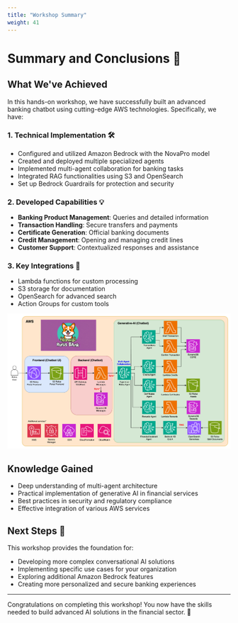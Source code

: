 ```yaml
---
title: "Workshop Summary"
weight: 41
---
```


# Summary and Conclusions 🎯

## What We've Achieved

In this hands-on workshop, we have successfully built an advanced banking chatbot using cutting-edge AWS technologies. Specifically, we have:

### 1. Technical Implementation 🛠

- Configured and utilized Amazon Bedrock with the NovaPro model
- Created and deployed multiple specialized agents
- Implemented multi-agent collaboration for banking tasks
- Integrated RAG functionalities using S3 and OpenSearch
- Set up Bedrock Guardrails for protection and security

### 2. Developed Capabilities 💡

- **Banking Product Management**: Queries and detailed information
- **Transaction Handling**: Secure transfers and payments
- **Certificate Generation**: Official banking documents
- **Credit Management**: Opening and managing credit lines
- **Customer Support**: Contextualized responses and assistance

### 3. Key Integrations 🔗

- Lambda functions for custom processing
- S3 storage for documentation
- OpenSearch for advanced search
- Action Groups for custom tools

![Workshop Architecture](/static/multi-agent-chatbot-fsi-v1.png)

## Knowledge Gained

- Deep understanding of multi-agent architecture
- Practical implementation of generative AI in financial services
- Best practices in security and regulatory compliance
- Effective integration of various AWS services

## Next Steps 🚀

This workshop provides the foundation for:

- Developing more complex conversational AI solutions
- Implementing specific use cases for your organization
- Exploring additional Amazon Bedrock features
- Creating more personalized and secure banking experiences

---

Congratulations on completing this workshop! You now have the skills needed to build advanced AI solutions in the financial sector. 🎉
